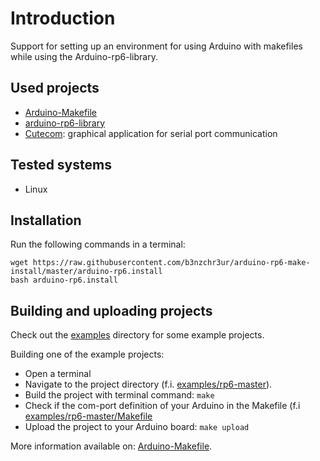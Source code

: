 # Introduction

Support for setting up an environment for using Arduino with makefiles while using the Arduino-rp6-library.

## Used projects

+ [Arduino-Makefile](https://github.com/sudar/Arduino-Makefile)
+ [arduino-rp6-library](https://github.com/b3nzchr3ur/arduino-rp6-library)
+ [Cutecom](http://cutecom.sourceforge.net/): graphical application for serial port communication

## Tested systems

+ Linux

## Installation

Run the following commands in a terminal:

```
wget https://raw.githubusercontent.com/b3nzchr3ur/arduino-rp6-make-install/master/arduino-rp6.install
bash arduino-rp6.install
```

## Building and uploading projects

Check out the [examples](examples) directory for some example projects.

Building one of the example projects:

+ Open a terminal
+ Navigate to the project directory (f.i. [examples/rp6-master](examples/rp6-master)).
+ Build the project with terminal command: `make`
+ Check if the com-port definition of your Arduino in the Makefile (f.i [examples/rp6-master/Makefile](examples/rp6-master/Makefile)
+ Upload the project to your Arduino board: `make upload`

More information available on: [Arduino-Makefile](https://github.com/sudar/Arduino-Makefile). 



